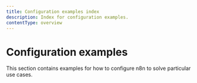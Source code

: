 ```yaml
---
title: Configuration examples index
description: Index for configuration examples.
contentType: overview
---
```


# Configuration examples

This section contains examples for how to configure n8n to solve particular use cases.
